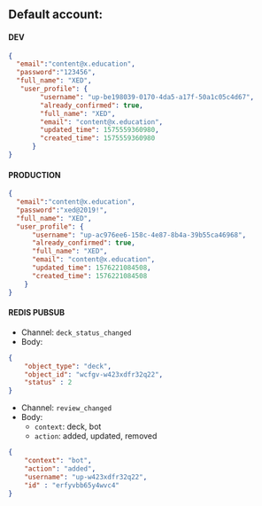 ## Default account:





#### DEV
``` json
{
  "email":"content@x.education",
  "password":"123456",
  "full_name": "XED",
   "user_profile": {
        "username": "up-be198039-0170-4da5-a17f-50a1c05c4d67",
        "already_confirmed": true,
        "full_name": "XED",
        "email": "content@x.education",
        "updated_time": 1575559360980,
        "created_time": 1575559360980
      }
}

```

#### PRODUCTION
``` json
{
  "email":"content@x.education",
  "password":"xed@2019!",
  "full_name": "XED",
  "user_profile": {
      "username": "up-ac976ee6-158c-4e87-8b4a-39b55ca46968",
      "already_confirmed": true,
      "full_name": "XED",
      "email": "content@x.education",
      "updated_time": 1576221084508,
      "created_time": 1576221084508
    }
}
```

#### REDIS PUBSUB

- Channel: `deck_status_changed`
- Body: 
```json
{
    "object_type": "deck",
    "object_id": "wcfgv-w423xdfr32q22",
    "status" : 2
}
```





- Channel: `review_changed`
- Body: 
    + `context`: deck, bot
    + `action`: added, updated, removed

```json
{
    "context": "bot",
    "action": "added",
    "username": "up-w423xdfr32q22",
    "id" : "erfyvbb65y4wvc4"
}
```
